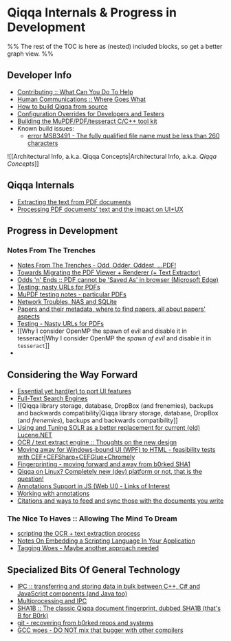 # Qiqqa Internals & Progress in Development

%%
The rest of the TOC is here as (nested) included blocks, so get a better graph view.
%%

## Developer Info

* [Contributing :: What Can You Do To Help](Contributing%20--%20What%20Can%20You%20Do%20To%20Help.md)
* [Human Communications :: Where Goes What](Human%20Communications%20--%20Where%20Goes%20What.md)
* [How to build Qiqqa from source](How%20to%20build%20Qiqqa%20from%20source.md)
* [Configuration Overrides for Developers and Testers](Qiqqa%20Internals/Configuration%20Overrides%20for%20Developers%20and%20Testers.md)
* [Building the MuPDF/PDF/tesseract C/C++ tool kit](Building%20the%20MuPDF%20tool%20kit.md)
* Known build issues:
  * [error MSB3491 - The fully qualified file name must be less than 260 characters](Technology/Developers%20-%20Known%20build%20issues/error%20MSB3491%20-%20The%20fully%20qualified%20file%20name%20must%20be%20less%20than%20260%20characters.md)

![\[Architectural Info, a.k.a. Qiqqa Concepts|Architectural Info, a.k.a. *Qiqqa Concepts*\]\]

## Qiqqa Internals

* [Extracting the text from PDF documents](Qiqqa%20Internals/Extracting%20the%20text%20from%20PDF%20documents.md)
* [Processing PDF documents' text and the impact on UI+UX](Qiqqa%20Internals/Processing%20PDF%20documents'%20text%20and%20the%20impact%20on%20UI+UX.md)

## Progress in Development

### Notes From The Trenches

* [Notes From The Trenches - Odd, Odder, Oddest, ...PDF!](Progress%20in%20Development/Notes%20From%20The%20Trenches%20-%20Odd,%20Odder,%20Oddest,%20...PDF!.md)
* [Towards Migrating the PDF Viewer + Renderer (+ Text Extractor)](Progress%20in%20Development/Towards%20Migrating%20the%20PDF%20Viewer%20+%20Renderer%20%28+%20Text%20Extractor%29.md)
* [Odds 'n' Ends :: PDF cannot be 'Saved As' in browser (Microsoft Edge)](Technology/Odds%20'n'%20Ends/PDFs%20in%20the%20Wild/PDF%20cannot%20be%20Saved.As%20in%20browser%20%28Microsoft%20Edge%29.md)
* [Testing: nasty URLs for PDFs](Technology/Odds%20'n'%20Ends/PDFs%20in%20the%20Wild/Testing%20-%20Nasty%20URLs%20for%20PDFs.md)
* [MuPDF testing notes - particular PDFs](Technology/Odds%20'n'%20Ends/PDFs%20in%20the%20Wild/MuPDF%20testing%20notes%20-%20particular%20PDFs.md)
* [Network Troubles, NAS and SQLite](Technology/Odds%20'n'%20Ends/Network%20Troubles,%20NAS%20and%20SQLite.md)
* [Papers and their metadata, where to find papers, all about papers' aspects](Qiqqa%20Internals/Papers%20and%20their%20metadata,%20where%20to%20find%20papers,%20all%20about%20papers'%20aspects.md)
* [Testing - Nasty URLs for PDFs](Technology/Odds%20'n'%20Ends/PDFs%20in%20the%20Wild/Testing%20-%20Nasty%20URLs%20for%20PDFs.md)
* \[\[Why I consider OpenMP the spawn of evil and disable it in tesseract|Why I consider OpenMP the *spawn of evil* and disable it in `tesseract`\]\]
* 

## Considering the Way Forward

* [Essential yet hard(er) to port UI features](Progress%20in%20Development/Considering%20the%20Way%20Forward/Essential%20yet%20hard%28er%29%20to%20port%20UI%20features.md) 
* [Full-Text Search Engines](Progress%20in%20Development/Considering%20the%20Way%20Forward/Full-Text%20Search%20Engines.md)
* \[\[Qiqqa library storage, database, DropBox (and frenemies), backups and backwards compatibility|Qiqqa library storage, database, DropBox (and *frenemies*), backups and backwards compatibility\]\]
* [Using and Tuning SOLR as a better replacement for current (old) Lucene.NET](Progress%20in%20Development/Considering%20the%20Way%20Forward/Full%20Text%20Search%20-%20Exit%20Lucene.NET,%20Enter%20SOLR/Using%20and%20Tuning%20SOLR%20as%20a%20better%20replacement%20for%20current%20%28old%29%20Lucene.NET.md)
* [OCR / text extract engine :: Thoughts on the new design](Progress%20in%20Development/Considering%20the%20Way%20Forward/Document%20OCR%20&%20Text%20Extraction/OCR%20text%20extract%20engine%20-%20thoughts%20on%20the%20new%20design.md)
* [Moving away for Windows-bound UI (WPF) to HTML - feasibility tests with CEF+CEFSharp+CEFGlue+Chromely](Progress%20in%20Development/Considering%20the%20Way%20Forward/Moving%20Away%20From%20Windows-only%20UI/Moving%20away%20for%20Windows-bound%20UI%20%28WPF%29%20to%20HTML%20-%20feasibility%20tests%20with%20CEF+CEFSharp+CEFGlue+Chromely.md)
* [Fingerprinting - moving forward and away from b0rked SHA1](Progress%20in%20Development/Considering%20the%20Way%20Forward/Fingerprinting%20Documents/Fingerprinting%20-%20moving%20forward%20and%20away%20from%20b0rked%20SHA1.md)
* [Qiqqa on Linux? Completely new (dev) platform or not, that is the question!](Progress%20in%20Development/Considering%20the%20Way%20Forward/Completely%20new%20platform%20or%20not,%20that%20is%20the%20question.md)
* [Annotations Support in JS (Web UI) - Links of Interest](Progress%20in%20Development/Considering%20the%20Way%20Forward/Annotating%20Documents/Annotations%20Support%20in%20JS%20%28Web%20UI%29%20-%20Links%20of%20Interest.md)
* [Working with annotations](Progress%20in%20Development/Considering%20the%20Way%20Forward/Annotating%20Documents/Working%20with%20annotations.md)
* [Citations and ways to feed and sync those with the documents you write](Progress%20in%20Development/Considering%20the%20Way%20Forward/Citations%20and%20ways%20to%20feed%20and%20sync%20those%20with%20the%20documents%20you%20write.md)

### The Nice To Haves :: Allowing The Mind To Dream

* [scripting the OCR + text extraction process](Progress%20in%20Development/Considering%20the%20Way%20Forward/Document%20OCR%20&%20Text%20Extraction/scripting%20the%20OCR%20+%20text%20extraction%20process.md)
* [Notes On Embedding a Scripting Language In Your Application](Progress%20in%20Development/Considering%20the%20Way%20Forward/Notes%20On%20Embedding%20a%20Scripting%20Language%20In%20Your%20Application.md)
* [Tagging Woes - Maybe another approach needed](The%20Nice%20To%20Haves/Tagging%20Woes%20-%20Maybe%20another%20approach%20needed.md)

## Specialized Bits Of General Technology

* [IPC :: transferring and storing data in bulk between C++, C# and JavaScript components (and Java too)](Progress%20in%20Development/Considering%20the%20Way%20Forward/IPC/IPC%20-%20transferring%20and%20storing%20data.md)
* [Multiprocessing and IPC](Progress%20in%20Development/Considering%20the%20Way%20Forward/IPC/Multiprocessing%20and%20IPC.md)
* [SHA1B :: The classic Qiqqa document fingerprint, dubbed SHA1B (that's B for B0rk)](SHA1B%20-%20Qiqqa%20Fingerprint%201.0%20Classic.md)
* [git - recovering from b0rked repos and systems](Technology/Odds%20'n'%20Ends/git%20-%20recovering%20from%20b0rked%20repos%20and%20systems.md)
* [GCC woes - DO NOT mix that bugger with other compilers](Technology/Odds%20'n'%20Ends/GCC%20woes%20-%20DO%20NOT%20mix%20that%20bugger%20with%20other%20compilers.md)
